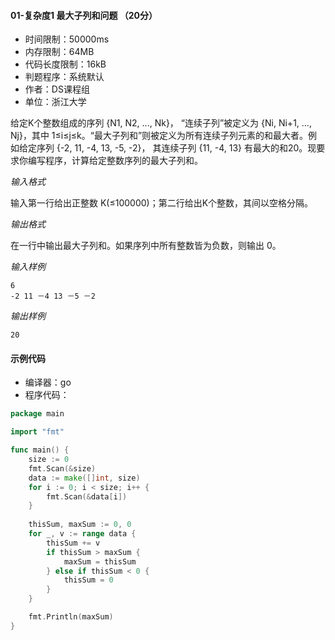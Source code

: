 #### 01-复杂度1 最大子列和问题 （20分）

* 时间限制：50000ms
* 内存限制：64MB
* 代码长度限制：16kB
* 判题程序：系统默认
* 作者：DS课程组
* 单位：浙江大学

给定K个整数组成的序列 {N1, N2, ..., Nk}， “连续子列”被定义为 {Ni, Ni+1, ..., Nj}，其中 1≤i≤j≤k。“最大子列和”则被定义为所有连续子列元素的和最大者。例如给定序列 {-2, 11, -4, 13, -5, -2}， 其连续子列 {11, -4, 13} 有最大的和20。现要求你编写程序，计算给定整数序列的最大子列和。

*输入格式*

输入第一行给出正整数 K(≤100000)；第二行给出K个整数，其间以空格分隔。

*输出格式*

在一行中输出最大子列和。如果序列中所有整数皆为负数，则输出 0。

*输入样例*

```
6
-2 11 －4 13 －5 －2
```

*输出样例*

```
20
```
#### 示例代码

* 编译器：go
* 程序代码：

```go
package main

import "fmt"

func main() {
	size := 0
	fmt.Scan(&size)
	data := make([]int, size)
	for i := 0; i < size; i++ {
		fmt.Scan(&data[i])
	}
	
	thisSum, maxSum := 0, 0
	for _, v := range data {
		thisSum += v
		if thisSum > maxSum {
			maxSum = thisSum
		} else if thisSum < 0 {
			thisSum = 0
		}
	}

	fmt.Println(maxSum)
}
```
